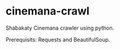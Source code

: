 # cinemana-crawl
Shabakaty Cinemana crawler using python.

Prerequisits: Requests and BeautifulSoup.
